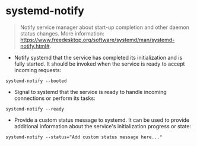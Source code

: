 # systemd-notify

> Notify service manager about start-up completion and other daemon status changes.
> More information: <https://www.freedesktop.org/software/systemd/man/systemd-notify.html#>.

- Notify systemd that the service has completed its initialization and is fully started. It should be invoked when the service is ready to accept incoming requests:

`systemd-notify --booted`

- Signal to systemd that the service is ready to handle incoming connections or perform its tasks:

`systemd-notify --ready`

- Provide a custom status message to systemd. It can be used to provide additional information about the service's initialization progress or state:

`systemd-notify --status="Add custom status message here..."`

